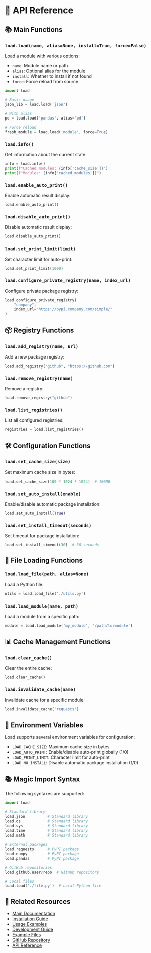 # 🔧 API Reference

## 📚 Main Functions

### `load.load(name, alias=None, install=True, force=False)`

Load a module with various options:

- `name`: Module name or path
- `alias`: Optional alias for the module
- `install`: Whether to install if not found
- `force`: Force reload from source

```python
import load

# Basic usage
json_lib = load.load('json')

# With alias
pd = load.load('pandas', alias='pd')

# Force reload
fresh_module = load.load('module', force=True)
```

### `load.info()`

Get information about the current state:

```python
info = load.info()
print(f"Cached modules: {info['cache_size']}")
print(f"Modules: {info['cached_modules']}")
```

### `load.enable_auto_print()`

Enable automatic result display:

```python
load.enable_auto_print()
```

### `load.disable_auto_print()`

Disable automatic result display:

```python
load.disable_auto_print()
```

### `load.set_print_limit(limit)`

Set character limit for auto-print:

```python
load.set_print_limit(1000)
```

### `load.configure_private_registry(name, index_url)`

Configure private package registry:

```python
load.configure_private_registry(
    "company",
    index_url="https://pypi.company.com/simple/"
)
```

## 📦 Registry Functions

### `load.add_registry(name, url)`

Add a new package registry:

```python
load.add_registry("github", "https://github.com")
```

### `load.remove_registry(name)`

Remove a registry:

```python
load.remove_registry("github")
```

### `load.list_registries()`

List all configured registries:

```python
registries = load.list_registries()
```

## 🛠️ Configuration Functions

### `load.set_cache_size(size)`

Set maximum cache size in bytes:

```python
load.set_cache_size(100 * 1024 * 1024)  # 100MB
```

### `load.set_auto_install(enable)`

Enable/disable automatic package installation:

```python
load.set_auto_install(True)
```

### `load.set_install_timeout(seconds)`

Set timeout for package installation:

```python
load.set_install_timeout(30)  # 30 seconds
```

## 📁 File Loading Functions

### `load.load_file(path, alias=None)`

Load a Python file:

```python
utils = load.load_file('./utils.py')
```

### `load.load_module(name, path)`

Load a module from a specific path:

```python
module = load.load_module('my_module', '/path/to/module')
```

## 📊 Cache Management Functions

### `load.clear_cache()`

Clear the entire cache:

```python
load.clear_cache()
```

### `load.invalidate_cache(name)`

Invalidate cache for a specific module:

```python
load.invalidate_cache('requests')
```

## 🔄 Environment Variables

Load supports several environment variables for configuration:

- `LOAD_CACHE_SIZE`: Maximum cache size in bytes
- `LOAD_AUTO_PRINT`: Enable/disable auto-print globally (1/0)
- `LOAD_PRINT_LIMIT`: Character limit for auto-print
- `LOAD_NO_INSTALL`: Disable automatic package installation (1/0)

## 📚 Magic Import Syntax

The following syntaxes are supported:

```python
import load

# Standard library
load.json          # Standard library
load.os            # Standard library
load.sys           # Standard library
load.time          # Standard library
load.math          # Standard library

# External packages
load.requests      # PyPI package
load.numpy         # PyPI package
load.pandas        # PyPI package

# GitHub repositories
load.github.user/repo  # GitHub repository

# Local files
load.load('./file.py')  # Local Python file
```

## 🔗 Related Resources

- [Main Documentation](./index.md)
- [Installation Guide](./installation.md)
- [Usage Examples](./usage.md)
- [Development Guide](./development.md)
- [Example Files](https://github.com/pyfunc/load/tree/main/examples)
- [GitHub Repository](https://github.com/pyfunc/load)
- [API Reference](https://github.com/pyfunc/load/blob/main/docs/api.md)

